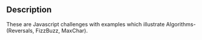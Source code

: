 ## Description<br>
These are Javascript challenges with examples which illustrate Algorithms- (Reversals, FizzBuzz, MaxChar).